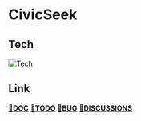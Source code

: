 # CivicSeek

## Tech
[![Tech](https://skillicons.dev/icons?i=html,css,js,py,django,sqlite&perline=6)](https://skillicons.dev)

## Link
**[👀DOC](./README_dev.md)**
**[📌TODO](https://github.com/users/yoshiyuki-140/projects/6/views/2)**
**[🐛BUG](https://github.com/yoshiyuki-140/CivicSeek/issues/new/choose)**
**[💭DISCUSSIONS](https://github.com/yoshiyuki-140/CivicSeek/discussions)**
